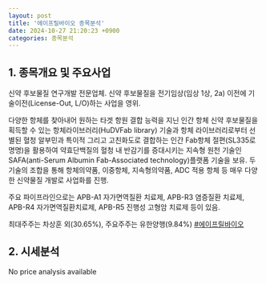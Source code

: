 ```yaml
---
layout: post
title: '에이프릴바이오 종목분석'
date: 2024-10-27 21:20:23 +0900
categories: 종목분석
---
```


## 1. 종목개요 및 주요사업

신약 후보물질 연구개발 전문업체. 신약 후보물질을 전기임상(임상 1상, 2a) 이전에 기술이전(License-Out, L/O)하는 사업을 영위. 

다양한 항체를 찾아내어 원하는 타겟 항원 결합 능력을 지닌 인간 항체 신약 후보물질을 획득할 수 있는 항체라이브러리(HuDVFab library) 기술과 항체 라이브러리로부터 선별된 혈청 알부민과 특이적 그리고 고친화도로 결합하는 인간 Fab항체 절편(SL335로 명명)을 활용하여 약효단백질의 혈청 내 반감기를 증대시키는 지속형 원천 기술인 SAFA(anti-Serum Albumin Fab-Associated technology)플랫폼 기술을 보유. 두 기술의 조합을 통해 항체의약품, 이중항체, 지속형의약품, ADC 적용 항체 등 매우 다양한 신약물질 개발로 사업화를 진행. 

주요 파이프라인으로는 APB-A1 자가면역질환 치료제, APB-R3 염증질환 치료제, APB-R4 자가면역질환치료제, APB-R5 진행성 고형암 치료제 등이 있음.

최대주주는 차상훈 외(30.65%), 주요주주는 유한양행(9.84%)
[#에이프릴바이오](#)

## 2. 시세분석

No price analysis available
